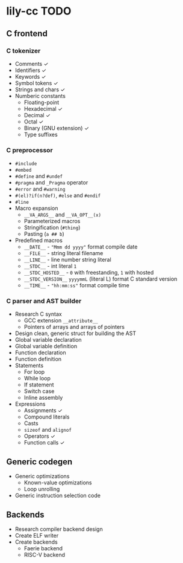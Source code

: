 # lily-cc TODO

## C frontend
### C tokenizer
- Comments ✓
- Identifiers ✓
- Keywords ✓
- Symbol tokens ✓
- Strings and chars ✓
- Numberic constants
    - Floating-point
    - Hexadecimal ✓
    - Decimal ✓
    - Octal ✓
    - Binary (GNU extension) ✓
    - Type suffixes

### C preprocessor
- `#include`
- `#embed`
- `#define` and `#undef`
- `#pragma` and `_Pragma` operator
- `#error` and `#warning`
- `#(el)?if(n?def)`, `#else` and `#endif`
- `#line`
- Macro expansion
    - `__VA_ARGS__` and `__VA_OPT__(x)`
    - Parameterized macros
    - Stringification (`#thing`)
    - Pasting (`a ## b`)
- Predefined macros
    - `__DATE__` - `"Mmm dd yyyy"` format compile date
    - `__FILE__` - string literal filename
    - `__LINE__` - line number string literal
    - `__STDC__` - int literal `1`
    - `__STDC_HOSTED__` - `0` with freestanding, `1` with hosted
    - `__STDC_VERSION__` `yyyymmL` (literal L) format C standard version
    - `__TIME__` - `"hh:mm:ss"` format compile time

### C parser and AST builder
- Research C syntax
    - GCC extension `__attribute__`
    - Pointers of arrays and arrays of pointers
- Design clean, generic struct for building the AST
- Global variable declaration
- Global variable definition
- Function declaration
- Function definition
- Statements
    - For loop
    - While loop
    - If statement
    - Switch case
    - Inline assembly
- Expressions
    - Assignments ✓
    - Compound literals
    - Casts
    - `sizeof` and `alignof`
    - Operators ✓
    - Function calls ✓


## Generic codegen
- Generic optimizations
    - Known-value optimizations
    - Loop unrolling
- Generic instruction selection code

## Backends
- Research compiler backend design
- Create ELF writer
- Create backends
    - Faerie backend
    - RISC-V backend
